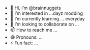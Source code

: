 - 👋 Hi, I’m @brainnuggets
- 👀 I’m interested in ...dayz modding
- 🌱 I’m currently learning ... everyday
- 💞️ I’m looking to collaborate on ...
- 📫 How to reach me ...
- 😄 Pronouns: ...
- ⚡ Fun fact: ...

<!---
brainnuggets/brainnuggets is a ✨ special ✨ repository because its `README.md` (this file) appears on your GitHub profile.
You can click the Preview link to take a look at your changes.
--->
